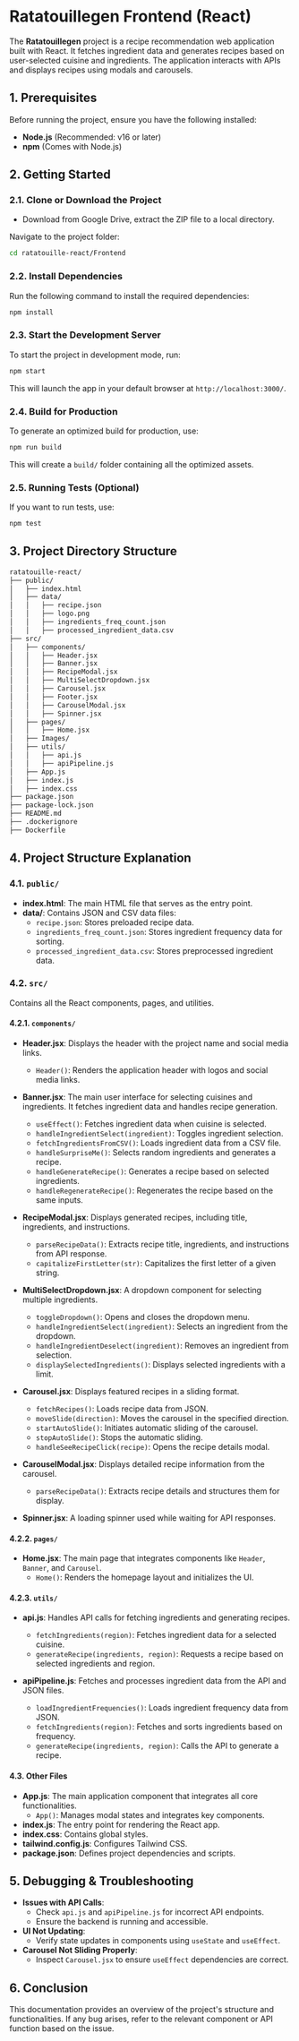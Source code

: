 # Ratatouillegen Frontend (React)

The **Ratatouillegen** project is a recipe recommendation web application built with React. It fetches ingredient data and generates recipes based on user-selected cuisine and ingredients. The application interacts with APIs and displays recipes using modals and carousels.

## 1. Prerequisites

Before running the project, ensure you have the following installed:

- **Node.js** (Recommended: v16 or later)
- **npm** (Comes with Node.js)

## 2. Getting Started

### 2.1. Clone or Download the Project

- Download from Google Drive, extract the ZIP file to a local directory.

Navigate to the project folder:

```sh
cd ratatouille-react/Frontend
```

### 2.2. Install Dependencies

Run the following command to install the required dependencies:

```sh
npm install
```

### 2.3. Start the Development Server

To start the project in development mode, run:

```sh
npm start
```

This will launch the app in your default browser at `http://localhost:3000/`.

### 2.4. Build for Production

To generate an optimized build for production, use:

```sh
npm run build
```

This will create a `build/` folder containing all the optimized assets.

### 2.5. Running Tests (Optional)

If you want to run tests, use:

```sh
npm test
```

## 3. Project Directory Structure

```bash
ratatouille-react/
├── public/
│   ├── index.html
│   ├── data/
│   │   ├── recipe.json
│   │   ├── logo.png
│   │   ├── ingredients_freq_count.json
│   │   ├── processed_ingredient_data.csv
├── src/
│   ├── components/
│   │   ├── Header.jsx
│   │   ├── Banner.jsx
│   │   ├── RecipeModal.jsx
│   │   ├── MultiSelectDropdown.jsx
│   │   ├── Carousel.jsx
│   │   ├── Footer.jsx
│   │   ├── CarouselModal.jsx
│   │   ├── Spinner.jsx
│   ├── pages/
│   │   ├── Home.jsx
│   ├── Images/
│   ├── utils/
│   │   ├── api.js
│   │   ├── apiPipeline.js
│   ├── App.js
│   ├── index.js
│   ├── index.css
├── package.json
├── package-lock.json
├── README.md
├── .dockerignore
├── Dockerfile
```

## 4. Project Structure Explanation

### 4.1. `public/`

- **index.html**: The main HTML file that serves as the entry point.
- **data/**: Contains JSON and CSV data files:
  - `recipe.json`: Stores preloaded recipe data.
  - `ingredients_freq_count.json`: Stores ingredient frequency data for sorting.
  - `processed_ingredient_data.csv`: Stores preprocessed ingredient data.

### 4.2. `src/`

Contains all the React components, pages, and utilities.

#### 4.2.1. `components/`

- **Header.jsx**: Displays the header with the project name and social media links.

  - `Header()`: Renders the application header with logos and social media links.

- **Banner.jsx**: The main user interface for selecting cuisines and ingredients. It fetches ingredient data and handles recipe generation.
  - `useEffect()`: Fetches ingredient data when cuisine is selected.
  - `handleIngredientSelect(ingredient)`: Toggles ingredient selection.
  - `fetchIngredientsFromCSV()`: Loads ingredient data from a CSV file.
  - `handleSurpriseMe()`: Selects random ingredients and generates a recipe.
  - `handleGenerateRecipe()`: Generates a recipe based on selected ingredients.
  - `handleRegenerateRecipe()`: Regenerates the recipe based on the same inputs.
- **RecipeModal.jsx**: Displays generated recipes, including title, ingredients, and instructions.

  - `parseRecipeData()`: Extracts recipe title, ingredients, and instructions from API response.
  - `capitalizeFirstLetter(str)`: Capitalizes the first letter of a given string.

- **MultiSelectDropdown.jsx**: A dropdown component for selecting multiple ingredients.

  - `toggleDropdown()`: Opens and closes the dropdown menu.
  - `handleIngredientSelect(ingredient)`: Selects an ingredient from the dropdown.
  - `handleIngredientDeselect(ingredient)`: Removes an ingredient from selection.
  - `displaySelectedIngredients()`: Displays selected ingredients with a limit.

- **Carousel.jsx**: Displays featured recipes in a sliding format.

  - `fetchRecipes()`: Loads recipe data from JSON.
  - `moveSlide(direction)`: Moves the carousel in the specified direction.
  - `startAutoSlide()`: Initiates automatic sliding of the carousel.
  - `stopAutoSlide()`: Stops the automatic sliding.
  - `handleSeeRecipeClick(recipe)`: Opens the recipe details modal.

- **CarouselModal.jsx**: Displays detailed recipe information from the carousel.

  - `parseRecipeData()`: Extracts recipe details and structures them for display.

- **Spinner.jsx**: A loading spinner used while waiting for API responses.

#### 4.2.2. `pages/`

- **Home.jsx**: The main page that integrates components like `Header`, `Banner`, and `Carousel`.
  - `Home()`: Renders the homepage layout and initializes the UI.

#### 4.2.3. `utils/`

- **api.js**: Handles API calls for fetching ingredients and generating recipes.

  - `fetchIngredients(region)`: Fetches ingredient data for a selected cuisine.
  - `generateRecipe(ingredients, region)`: Requests a recipe based on selected ingredients and region.

- **apiPipeline.js**: Fetches and processes ingredient data from the API and JSON files.
  - `loadIngredientFrequencies()`: Loads ingredient frequency data from JSON.
  - `fetchIngredients(region)`: Fetches and sorts ingredients based on frequency.
  - `generateRecipe(ingredients, region)`: Calls the API to generate a recipe.

#### 4.3. Other Files

- **App.js**: The main application component that integrates all core functionalities.
  - `App()`: Manages modal states and integrates key components.
- **index.js**: The entry point for rendering the React app.
- **index.css**: Contains global styles.
- **tailwind.config.js**: Configures Tailwind CSS.
- **package.json**: Defines project dependencies and scripts.

## 5. Debugging & Troubleshooting

- **Issues with API Calls**:
  - Check `api.js` and `apiPipeline.js` for incorrect API endpoints.
  - Ensure the backend is running and accessible.
- **UI Not Updating**:
  - Verify state updates in components using `useState` and `useEffect`.
- **Carousel Not Sliding Properly**:
  - Inspect `Carousel.jsx` to ensure `useEffect` dependencies are correct.

## 6. Conclusion

This documentation provides an overview of the project's structure and functionalities. If any bug arises, refer to the relevant component or API function based on the issue.
